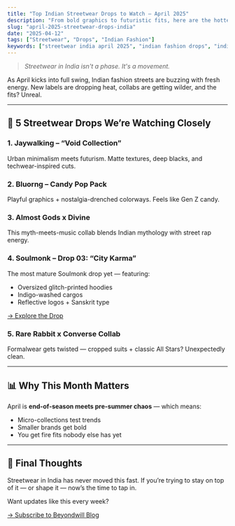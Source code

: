 ```yaml
---
title: "Top Indian Streetwear Drops to Watch — April 2025"
description: "From bold graphics to futuristic fits, here are the hottest streetwear drops in India this month."
slug: "april-2025-streetwear-drops-india"
date: "2025-04-12"
tags: ["Streetwear", "Drops", "Indian Fashion"]
keywords: ["streetwear india april 2025", "indian fashion drops", "indian streetwear brands", "soulmonk fashion"]
---
```


> _Streetwear in India isn't a phase. It's a movement._

As April kicks into full swing, Indian fashion streets are buzzing with fresh energy. New labels are dropping heat, collabs are getting wilder, and the fits? Unreal.

---

## 🚀 5 Streetwear Drops We’re Watching Closely

### 1. **Jaywalking – “Void Collection”**
Urban minimalism meets futurism. Matte textures, deep blacks, and techwear-inspired cuts.

### 2. **Bluorng – Candy Pop Pack**
Playful graphics + nostalgia-drenched colorways. Feels like Gen Z candy.

### 3. **Almost Gods x Divine**
This myth-meets-music collab blends Indian mythology with street rap energy.

### 4. **Soulmonk – Drop 03: “City Karma”**
The most mature Soulmonk drop yet — featuring:
- Oversized glitch-printed hoodies
- Indigo-washed cargos
- Reflective logos + Sanskrit type

[→ Explore the Drop](https://beyondwill.in/soulmonk)

### 5. **Rare Rabbit x Converse Collab**
Formalwear gets twisted — cropped suits + classic All Stars? Unexpectedly clean.

---

## 📊 Why This Month Matters

April is **end-of-season meets pre-summer chaos** — which means:
- Micro-collections test trends
- Smaller brands get bold
- You get fire fits nobody else has yet

---

## 🧠 Final Thoughts

Streetwear in India has never moved this fast. If you’re trying to stay on top of it — or shape it — now’s the time to tap in.

Want updates like this every week?

[→ Subscribe to Beyondwill Blog](https://beyondwill.in/#newsletter)
